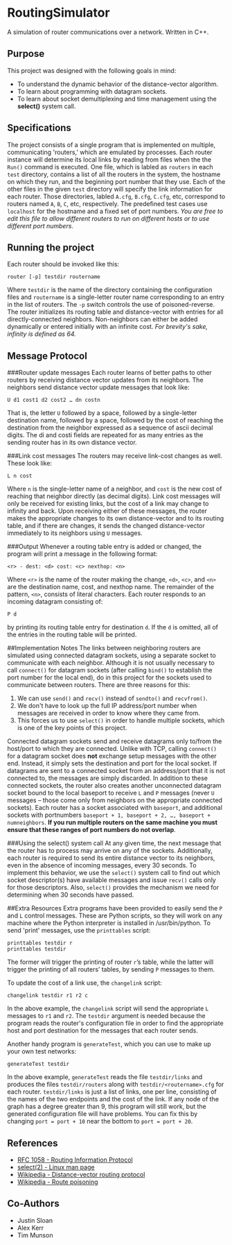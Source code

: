 # RoutingSimulator
A simulation of router communications over a network. Written in C++.

## Purpose
This project was designed with the following goals in mind:
- To understand the dynamic behavior of the distance-vector algorithm.
- To learn about programming with datagram sockets.
- To learn about socket demultiplexing and time management using the **select()** system call.

## Specifications
The project consists of a single program that is implemented on multiple, communicating 'routers,' which are emulated by processes. Each router instance will determine its local links by reading from files when the the `Run()` command is executed. 
One file, which is labled as `routers` in each `test` directory, contains a list of all the routers in the system, the hostname on which they run, and the beginning port number that they use. Each of the other files in the given `test` directory will specify the link information for each router. Those directories, labled `A.cfg`, `B.cfg`, `C.cfg`, etc, correspond to routers named `A`, `B`, `C`, etc, respectively. The predefined test cases use `localhost` for the hostname and a fixed set of port numbers. *You are free to edit this file to allow different routers to run on different hosts or to use different port numbers*.

## Running the project
Each router should be invoked like this:

`
router [-p] testdir routername
`

Where `testdir` is the name of the directory containing the configuration files and `routername` is a single-letter router name corresponding to an entry in the list of routers. The `-p` switch controls the use of poisoned-reverse.
The router initializes its routing table and distance-vector with entries for all directly-connected neighbors. Non-neighbors can either be added dynamically or entered initially with an infinite cost. *For brevity's sake, infinity is defined as 64.*

## Message Protocol
###Router update messages
Each router learns of better paths to other routers by receiving distance vector updates from its neighbors. The neighbors send distance vector update messages that look like:

`
U d1 cost1 d2 cost2 … dn costn
`

That is, the letter `U` followed by a space, followed by a single-letter destination name, followed by a space, followed by the cost of reaching the destination from the neighbor expressed as a sequence of ascii decimal digits. The di and costi fields are repeated for as many entries as the sending router has in its own distance vector.

###Link cost messages
The routers may receive link-cost changes as well. These look like:

`
L n cost
`

Where `n` is the single-letter name of a neighbor, and `cost` is the new cost of reaching that neighbor directly (as decimal digits). Link cost messages will only be received for existing links, but the cost of a link may change to infinity and back. Upon receiving either of these messages, the router makes the appropriate changes to its own distance-vector and to its routing table, and if there are changes, it sends the changed distance-vector immediately to its neighbors using `U` messages.

###Output
Whenever a routing table entry is added or changed, the program will print a message in the following format:

`
<r> - dest: <d> cost: <c> nexthop: <n>
`

Where `<r>` is the name of the router making the change, `<d>`, `<c>`, and `<n>` are the destination name, cost, and nexthop name. The remainder of the pattern, `<n>`, consists of literal characters.
Each router responds to an incoming datagram consisting of:

`
P d
`

by printing its routing table entry for destination `d`. If the `d` is omitted, all of the entries in the routing table will be printed.

##Implementation Notes
The links between neighboring routers are simulated using connected datagram sockets, using a separate socket to communicate with each neighbor. Although it is not usually necessary to call `connect()` for datagram sockets (after calling `bind()` to establish the port number for the local end), do in this project for the sockets used to communicate between routers. There are three reasons for this: 

1. We can use `send()` and `recv()` instead of `sendto()` and `recvfrom()`.
2. We don't have to look up the full IP address/port number when messages are received in order to know where they came from.
3. This forces us to use `select()` in order to handle multiple sockets, which is one of the key points of this project.

Connected datagram sockets send and receive datagrams only to/from the host/port to which they are connected. Unlike with TCP, calling `connect()` for a datagram socket does **not** exchange setup messages with the other end. Instead, it simply sets the destination and port for the local socket. If datagrams are sent to a connected socket from an address/port that it is not connected to, the messages are simply discarded.
In addition to these connected sockets, the router also creates another unconnected datagram socket bound to the local baseport to receive `L` and `P` messages (never `U` messages – those come only from neighbors on the appropriate connected sockets).
Each router has a socket associated with `baseport`, and additional sockets with portnumbers `baseport + 1, baseport + 2, …, baseport + numneighbors`. **If you run multiple routers on the same machine you must ensure that these ranges of port numbers do not overlap**.

###Using the select() system call
At any given time, the next message that the router has to process may arrive on any of the sockets. Additionally, each router is required to send its entire distance vector to its neighbors, even in the absence of incoming messages,
every 30 seconds. To implement this behavior, we use the `select()` system call to find out which socket descriptor(s) have available messages and issue `recv()` calls only for those descriptors. Also, `select()` provides the mechanism we need for determining when 30 seconds have passed.

##Extra Resources
Extra programs have been provided to easily send the `P` and `L` control messages. These are Python scripts, so they will work on any machine where the Python interpreter is installed in /usr/bin/python.
To send 'print' messages, use the `printtables` script:

```
printtables testdir r
printtables testdir
```

The former will trigger the printing of router `r`’s table, while the latter will trigger the printing of all routers’ tables, by sending `P` messages to them.

To update the cost of a link use, the `changelink` script:

`
changelink testdir r1 r2 c
`

In the above example, the `changelink` script will send the appropriate `L` messages to `r1` and `r2`.
The `testdir` argument is needed because the program reads the router's configuration file in order to find the appropriate host and port destination for the messages that each router sends.

Another handy program is `generateTest`, which you can use to make up your own test networks:

`
generateTest testdir
`

In the above example, `generateTest` reads the file `testdir/links` and produces the files `testdir/routers` along with `testdir/<routername>.cfg` for each router. `testdir/links` is just a list of links, one per line, consisting of the names of the two endpoints and the cost of the link. If any node of the graph has a degree greater than 9, this program will still work, but the generated configuration file will have problems. You can fix this by changing `port = port + 10` near the bottom to `port = port + 20`.

## References
- [RFC 1058 - Routing Information Protocol](https://tools.ietf.org/html/rfc1058)
- [select(2) - Linux man page](http://linux.die.net/man/2/select)
- [Wikipedia - Distance-vector routing protocol](https://en.wikipedia.org/wiki/Distance-vector_routing_protocol)
- [Wikipedia - Route poisoning](https://en.wikipedia.org/wiki/Route_poisoning)

## Co-Authors
- Justin Sloan
- Alex Kerr
- Tim Munson
